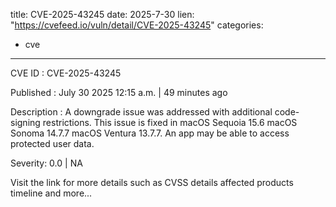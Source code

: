  
title: CVE-2025-43245
date: 2025-7-30
lien: "https://cvefeed.io/vuln/detail/CVE-2025-43245"
categories:
  - cve
---

CVE ID : CVE-2025-43245

Published :  July 30
2025
12:15 a.m. | 49 minutes ago

Description : A downgrade issue was addressed with additional code-signing restrictions. This issue is fixed in macOS Sequoia 15.6
macOS Sonoma 14.7.7
macOS Ventura 13.7.7. An app may be able to access protected user data.

Severity: 0.0 | NA

Visit the link for more details
such as CVSS details
affected products
timeline
and more...
